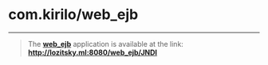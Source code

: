 # com.kirilo/web_ejb
****

> The 
> **[web_ejb](http://lozitsky.ml:8080/web_ejb/JNDI)**
> application is available at the link:
> **http://lozitsky.ml:8080/web_ejb/JNDI**

